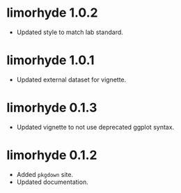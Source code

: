 # limorhyde 1.0.2
* Updated style to match lab standard.

# limorhyde 1.0.1
* Updated external dataset for vignette.

# limorhyde 0.1.3
* Updated vignette to not use deprecated ggplot syntax.

# limorhyde 0.1.2
* Added `pkgdown` site.
* Updated documentation.
